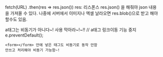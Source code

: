 

fetch(URL)
  .then(res => res.json())
  res: 리스폰스
  res.json() 을 해줘야 json 내용을 가져올 수 있다.
  나중에 서버에서 이미지나 엑셀 날라오면
  res.blob()으로 받고 해야할수도 있음.

  a태그는 비동기가 아니다~! 사용 막아라~!~!!
   // a태그 링크이동 기능 중지
        e.preventDefault();
    
    <form></form> 안에 넣은 태그도 비동기로 동작 안함
    안쓰고 처리해야 비동기 가능함~!
    